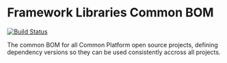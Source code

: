 # Framework Libraries Common BOM

[![Build Status](https://travis-ci.org/CJSCommonPlatform/maven-common-bom.svg?branch=master)](https://travis-ci.org/CJSCommonPlatform/maven-common-bom)

The common BOM for all Common Platform open source projects, defining dependency versions so they
can be used consistently accross all projects.
